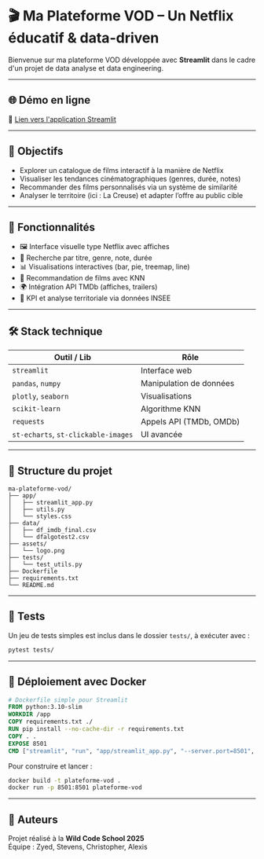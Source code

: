 # 🎬 Ma Plateforme VOD – Un Netflix éducatif & data-driven

Bienvenue sur ma plateforme VOD développée avec **Streamlit** dans le cadre d'un projet de data analyse et data engineering.

---

## 🌐 Démo en ligne

🔗 [Lien vers l'application Streamlit](https://)

---

## 🎯 Objectifs

- Explorer un catalogue de films interactif à la manière de Netflix
- Visualiser les tendances cinématographiques (genres, durée, notes)
- Recommander des films personnalisés via un système de similarité
- Analyser le territoire (ici : La Creuse) et adapter l’offre au public cible

---

## 🚀 Fonctionnalités

- 🖼️ Interface visuelle type Netflix avec affiches
- 🔎 Recherche par titre, genre, note, durée
- 📊 Visualisations interactives (bar, pie, treemap, line)
- 🤖 Recommandation de films avec KNN
- 🌍 Intégration API TMDb (affiches, trailers)
- 🎯 KPI et analyse territoriale via données INSEE

---

## 🛠️ Stack technique

| Outil / Lib         | Rôle                             |
|---------------------|----------------------------------|
| `streamlit`         | Interface web                    |
| `pandas`, `numpy`   | Manipulation de données          |
| `plotly`, `seaborn` | Visualisations                   |
| `scikit-learn`      | Algorithme KNN                   |
| `requests`          | Appels API (TMDb, OMDb)          |
| `st-echarts`, `st-clickable-images` | UI avancée      |

---

## 📂 Structure du projet

```
ma-plateforme-vod/
├── app/
│   ├── streamlit_app.py
│   ├── utils.py
│   └── styles.css
├── data/
│   ├── df_imdb_final.csv
│   └── dfalgotest2.csv
├── assets/
│   └── logo.png
├── tests/
│   └── test_utils.py
├── Dockerfile
├── requirements.txt
└── README.md
```

---

## 🧪 Tests

Un jeu de tests simples est inclus dans le dossier `tests/`, à exécuter avec :

```bash
pytest tests/
```

---

## 🐳 Déploiement avec Docker

```Dockerfile
# Dockerfile simple pour Streamlit
FROM python:3.10-slim
WORKDIR /app
COPY requirements.txt ./
RUN pip install --no-cache-dir -r requirements.txt
COPY . .
EXPOSE 8501
CMD ["streamlit", "run", "app/streamlit_app.py", "--server.port=8501", "--server.address=0.0.0.0"]
```

Pour construire et lancer :

```bash
docker build -t plateforme-vod .
docker run -p 8501:8501 plateforme-vod
```

---

## 👥 Auteurs

Projet réalisé à la **Wild Code School 2025**  
Équipe : Zyed, Stevens, Christopher, Alexis
